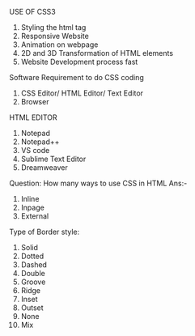 USE OF CSS3
1. Styling the html tag
2. Responsive Website
3. Animation on webpage
4. 2D and 3D Transformation of HTML elements
5. Website Development process fast


Software Requirement to do CSS coding

1. CSS Editor/ HTML Editor/ Text Editor
2. Browser

HTML EDITOR

1. Notepad
2. Notepad++
3. VS code
4. Sublime Text Editor
5. Dreamweaver

Question: How many ways to use CSS in HTML
Ans:- 
1. Inline
2. Inpage 
3. External

Type of Border style:
1. Solid
2. Dotted
3. Dashed
4. Double
5. Groove
6. Ridge
7. Inset
8. Outset
9. None
10. Mix